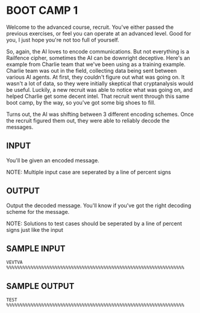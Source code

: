 <!-- RATING: HARD -->
<!-- NAME:  BOOT CAMP 1 -->
<!-- GENERATOR: generate.pl -->
# BOOT CAMP 1

Welcome to the advanced course, recruit. You've either passed the previous exercises, or feel you can operate at an advanced level. Good for you, I just hope you're not too full of yourself.

So, again, the AI loves to encode communications. But not everything is a Railfence cipher, sometimes the AI can be downright deceptive. Here's an example from Charlie team that we've been using as a training example. Charlie team was out in the field, collecting data being sent between various AI agents. At first, they couldn't figure out what was going on. It wasn't a lot of data, so they were initially skeptical that cryptanalysis would be useful. Luckily, a new recruit was able to notice what was going on, and helped Charlie get some decent intel. That recruit went through this same boot camp, by the way, so you've got some big shoes to fill.

Turns out, the AI was shifting between 3 different encoding schemes. Once the recruit figured them out, they were able to reliably decode the messages. 

## INPUT
You'll be given an encoded message.

NOTE: Multiple input case are seperated by a line of percent signs

## OUTPUT
Output the decoded message. You'll know if you've got the right decoding scheme for the message.

NOTE: Solutions to test cases should be seperated by a line of percent signs just like the input

## SAMPLE INPUT
	VEVTVA
	%%%%%%%%%%%%%%%%%%%%%%%%%%%%%%%%%%%%%%%%%%%%%%%%%%%%%%%%%%%%%%%%%%

## SAMPLE OUTPUT
	TEST
	%%%%%%%%%%%%%%%%%%%%%%%%%%%%%%%%%%%%%%%%%%%%%%%%%%%%%%%%%%%%%%%%%%

